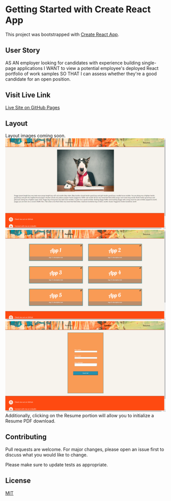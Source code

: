 # Getting Started with Create React App

This project was bootstrapped with [Create React App](https://github.com/facebook/create-react-app).

## User Story

AS AN employer looking for candidates with experience building single-page applications
I WANT to view a potential employee's deployed React portfolio of work samples
SO THAT I can assess whether they're a good candidate for an open position.

## Visit Live Link

[Live Site on GitHub Pages](https://rxtatx.github.io/react-pathway-port/)

## Layout

Layout images coming soon.
![Main Page](./public/assets/Capture.PNG)
![Portfolio View](./public/assets/Capture2.PNG)
![Contact Form](./public/assets/Capture3.PNG)
Additionally, clicking on the Resume portion will allow you to initialize a Resume PDF download.

## Contributing

Pull requests are welcome. For major changes, please open an issue first to discuss what you would like to change.

Please make sure to update tests as appropriate.

## License

[MIT](https://choosealicense.com/licenses/mit/)
